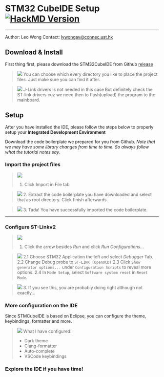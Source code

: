 # STM32 CubeIDE Setup [![HackMD Version](https://img.shields.io/badge/Made%20with-HackMD-1f425f.svg)](https://hackmd.io/EKwF2Tc8TWK7X9p48fZfXw)

---

Author: Leo Wong
Contact: lywongav@connec.ust.hk

## Download & Install

First thing first, please download the STM32CubeIDE from Github [release](https://github.com/HKUST-Robotics-Team/HKUST-Robotics-Team-SW-Tutorial-2021/releases/tag/Installer)

> ![](https://i.imgur.com/s3DFKCY.png)
> You can choose which every directory you like to place the project files. Just make sure you can find it after.

> ![](https://i.imgur.com/huv0HIY.png)
> J-Link drivers is not needed in this case
> But definitely check the ST-link drivers cuz we need then to flash(upload) the program to the mainboard.

## Setup

After you have installed the IDE, please follow the steps below to properly setup your **Integrated Development Environment**

Download the code boilerplate we prepared for you from Github.
_Note that we may have some library changes from time to time. So always follow what the tutorial notes say._

### Import the project files

> ![](https://i.imgur.com/eEuOorp.jpg)
>
> 1. Click Import in File tab

> ![](https://i.imgur.com/cTfTDIK.jpg) 2. Extract the code boilerplate you have downloaded and select that as root directory. Click finish afterwards.

> ![](https://i.imgur.com/fjDdL1M.jpg) 3. Tada! You have successfully imported the code boilerplate.

---

### Configure ST-Linkv2

> ![](https://i.imgur.com/8XwVtFQ.png)
>
> 1. Click the arrow besides _Run_ and click _Run Configurations..._

> ![](https://i.imgur.com/AtQTnB6.png)
> 2.1 Choose STM32 Application the left and select _Debugger_ Tab.
> 2.2 Change Debug probe to `ST-LINK (OpenOCD)`
> 2.3 Click `Show generator options...` under `Configuration Scripts` to reveal more options.
> 2.4 In `Mode Setup`, select `Software system reset` in `Reset Mode`.

> ![](https://i.imgur.com/Wa5m30S.png) 3. If you see this, you are probably doing right although not exactly...

### More configuration on the IDE

Since STMCubeIDE is based on Eclipse, you can configure the theme, keybindings, formatter and more.

> ![](https://i.imgur.com/jeWyQcS.png)
> What I have configured:
>
> - Dark theme
> - Clang-formatter
> - Auto-complete
> - VSCode keybindings

### Explore the IDE if you have time!
